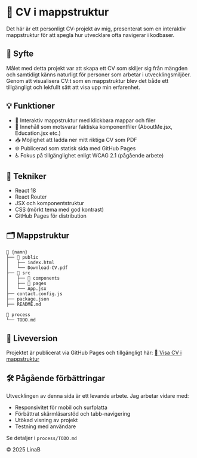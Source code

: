 # 📁 CV i mappstruktur

Det här är ett personligt CV-projekt av mig, presenterat som en interaktiv mappstruktur för att spegla hur utvecklare ofta navigerar i kodbaser.

## 🎯 Syfte

Målet med detta projekt var att skapa ett CV som skiljer sig från mängden och samtidigt känns naturligt för personer som arbetar i utvecklingsmiljöer. Genom att visualisera CV\:t som en mappstruktur blev det både ett tillgängligt och lekfullt sätt att visa upp min erfarenhet.

## 💡 Funktioner

* 📂 Interaktiv mappstruktur med klickbara mappar och filer
* 📄 Innehåll som motsvarar faktiska komponentfiler (AboutMe.jsx, Education.jsx etc.)
* 📥 Möjlighet att ladda ner mitt riktiga CV som PDF
* 🌐 Publicerad som statisk sida med GitHub Pages
* ♿ Fokus på tillgänglighet enligt WCAG 2.1 (pågående arbete)

## 🔧 Tekniker

* React 18
* React Router
* JSX och komponentstruktur
* CSS (mörkt tema med god kontrast)
* GitHub Pages för distribution

## 🗂️ Mappstruktur

```
📁 {namn}
├── 📁 public
│   ├── index.html
│   └── Download-CV.pdf
├── 📁 src
│   ├── 📁 components
│   ├── 📁 pages
│   └── App.jsx
├── contact.config.js
├── package.json
├── README.md

📁 process
└── TODO.md
```

## 🚀 Liveversion

Projektet är publicerat via GitHub Pages och tillgängligt här:
[🔗 Visa CV i mappstruktur](https://linab.github.io/cv-i-mappstruktur/)

## 🛠 Pågående förbättringar

Utvecklingen av denna sida är ett levande arbete. Jag arbetar vidare med:

* Responsivitet för mobil och surfplatta
* Förbättrat skärmläsarstöd och tabb-navigering
* Utökad visning av projekt
* Testning med användare

Se detaljer i `process/TODO.md`

© 2025 LinaB

